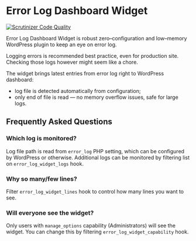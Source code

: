 # Error Log Dashboard Widget
[![Scrutinizer Code Quality](https://scrutinizer-ci.com/g/Rarst/error-log-dashboard-widget/badges/quality-score.png?b=master)](https://scrutinizer-ci.com/g/Rarst/error-log-dashboard-widget/?branch=master)

Error Log Dashboard Widget is robust zero–configuration and low–memory WordPress plugin to keep an eye on error log.

Logging errors is recommended best practice, even for production site. Checking those logs however might seem like a chore.

The widget brings latest entries from error log right to WordPress dashboard:

 - log file is detected automatically from configuration;
 - only end of file is read — no memory overflow issues, safe for large logs.

## Frequently Asked Questions

### Which log is monitored?

Log file path is read from `error_log` PHP setting, which can be configured by WordPress or otherwise. Additional logs can be monitored by filtering list on `error_log_widget_logs` hook.

### Why so many/few lines?

Filter `error_log_widget_lines` hook to control how many lines you want to see.

### Will everyone see the widget?

Only users with `manage_options` capability (Administrators) will see the widget. You can change this by filtering `error_log_widget_capability` hook.